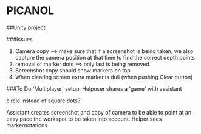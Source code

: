 # PICANOL
##Unity project

###Issues
1. Camera copy ==> make sure that if a screenshot is being taken, we also capture the camera position at that time to find the correct depth points
2. removal of marker dots ==> only last is being removed
3. Screenshot copy should show markers on top
4. When clearing screen extra marker is dull (when pushing Clear button)

###To Do
'Multiplayer' setup: Helpuser shares a 'game' with assistant

circle instead of square dots?

Assistant creates screenshot and copy of camera to be able to point at an easy pace the workspot to be taken into account. Helper sees markernotations
